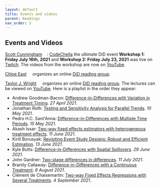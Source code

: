 ```yaml
---
layout: default
title: Events and videos
parent: Readings
nav_order: 3
---
```



## Events and Videos

<!---
[Pedro H.C. Sant'Anna](https://pedrohcgs.github.io/) [<img width="12px" src="https://cdn.jsdelivr.net/npm/simple-icons@v5/icons/twitter.svg" />](https://twitter.com/pedrohcgs). [Seminar on DiD](https://statisticalhorizons.com/seminars/public-seminars/difference-in-differences) on **24-27 August, 2021** organized by [Statistical Horizons](https://statisticalhorizons.com/) [<img width="12px" src="https://cdn.jsdelivr.net/npm/simple-icons@v5/icons/twitter.svg" />](https://twitter.com/StatHorizons) is now open for registeration. --->

[Scott Cunningham](https://www.scunning.com/) [<img width="12px" src="https://cdn.jsdelivr.net/npm/simple-icons@v5/icons/twitter.svg" />](https://twitter.com/causalinf): [CodeChella](https://causalinf.substack.com/p/codechella-announcement) the ultimate DiD event **Workshop 1: Friday July 16th, 2021** and **Workshop 2: Friday July 23, 2021** was live on [Twitch](https://www.twitch.tv/causalinf_did). The videos from the workshop are now on [YouTube](https://www.youtube.com/user/scunning/videos).

[Chloe East](https://www.chloeneast.com/) [<img width="12px" src="https://cdn.jsdelivr.net/npm/simple-icons@v5/icons/twitter.svg" />](https://twitter.com/ChloeEast2) organizes an online [DiD reading group](https://www.chloeneast.com/metrics-discussions.html).

[Taylor J. Wright](https://taylorjwright.github.io/) [<img width="12px" src="https://cdn.jsdelivr.net/npm/simple-icons@v5/icons/twitter.svg" />](https://twitter.com/taylor_wright) organizes an online [DiD reading group](https://taylorjwright.github.io/did-reading-group/). The lectures can be viewed on [YouTube](https://www.youtube.com/channel/UCA7Idy0MfpP-uAjOebsFVuA/videos). Here is a playlist in the order they appear:

* Andrew Goodman-Bacon: [Difference-in-Differences with Variation in Treatment Timing](https://www.youtube.com/watch?v=m1xSMNTKoMs&list=PLVObvb_htcuBt8mV9yNagt7hK9FL5KXeE). *27 April 2021*.
* Jonathan Roth: [Testing and Sensitivity Analysis for Parallel Trends](https://www.youtube.com/watch?v=F8C1xaPoRvM&list=PLVObvb_htcuBt8mV9yNagt7hK9FL5KXeE&index=2). *10 May 2021*.
* Pedro H.C. Sant'Anna: [Difference-in-Differences with Multiple Time Periods](https://www.youtube.com/watch?v=VLviaylakAo&list=PLVObvb_htcuBt8mV9yNagt7hK9FL5KXeE&index=3). *15 May 2021*.
* Akash Issar: [Two-way fixed effects estimators with heterogeneous treatment effects](https://www.youtube.com/watch?v=xA8dmXfucoE&list=PLVObvb_htcuBt8mV9yNagt7hK9FL5KXeE&index=4). *11 June 2021*.
* Kirill Borusyak: [Revisiting Event Study Designs: Robust and Efficient Estimation](https://www.youtube.com/watch?v=rdfTxWnudt4&list=PLVObvb_htcuBt8mV9yNagt7hK9FL5KXeE&index=5). *13 June 2021*.
* Kyle Butts: [Difference-in-Differences with Spatial Spillovers](https://www.youtube.com/watch?v=nZrsaqG9FI4&list=PLVObvb_htcuBt8mV9yNagt7hK9FL5KXeE&index=6). *29 June 2021*.
* John Gardner: [Two-stage differences in differences](https://www.youtube.com/watch?v=6mVfQkmpghY&list=PLVObvb_htcuBt8mV9yNagt7hK9FL5KXeE&index=7). *11 July 2021*.
* Brantly Callaway: [Difference-in-Differences with a Continuous Treatment](https://www.youtube.com/watch?v=mbEJuCFCgXo&list=PLVObvb_htcuBt8mV9yNagt7hK9FL5KXeE&index=8). *6 August 2021*.
* Clément de Chaisemartin: [Two-way Fixed Effects Regressions with Several Treatments](https://www.youtube.com/watch?v=UHeJoc27qEM&list=PLVObvb_htcuBt8mV9yNagt7hK9FL5KXeE&index=9). *4 September 2021*.